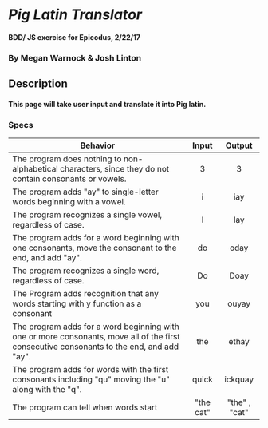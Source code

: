 # _Pig Latin Translator_

#### BDD/ JS exercise for Epicodus, 2/22/17

### By Megan Warnock & Josh Linton

## Description

#### This page will take user input and translate it into Pig latin.

### Specs

| Behavior |   Input   |   Output   |
|----------|:---------:|:----------:|
| The program does nothing to non-alphabetical characters, since they do not contain consonants or vowels.| 3 | 3 |
|The program adds "ay" to single-letter words beginning with a vowel.| i | iay |
|The program recognizes a single vowel, regardless of case. | I | Iay |
|The program adds for a word beginning with one consonants, move the consonant to the end, and add "ay". | do | oday |
|The program recognizes a single word, regardless of case. | Do | Doay|
|The Program adds recognition that any words starting with y function as a consonant| you | ouyay |
|The program adds for a word beginning with one or more consonants, move all of the first consecutive consonants to the end, and add "ay".| the | ethay |
|The program adds for words with the first consonants including "qu" moving the "u" along with the "q".| quick | ickquay |
|The program can tell when words start| "the cat" | "the" , "cat" |
